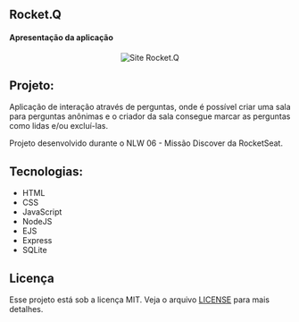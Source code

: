## Rocket.Q

<h4>Apresentação da aplicação</h4>
<p align="center">
<img alt="Site Rocket.Q" src="https://media.giphy.com/media/x1tJJDgDb5ZgoXzW0M/giphy.gif" width:"100%"> 
</p>

## Projeto:

Aplicação de interação através de perguntas, onde é possível criar uma sala para perguntas anônimas e o criador da sala consegue marcar as perguntas como lidas e/ou excluí-las. 

Projeto desenvolvido durante o NLW 06 - Missão Discover da RocketSeat.


## Tecnologias:

* HTML
* CSS
* JavaScript
* NodeJS
* EJS
* Express
* SQLite

## Licença
Esse projeto está sob a licença MIT. Veja o arquivo [LICENSE](LICENSE) para mais detalhes.
